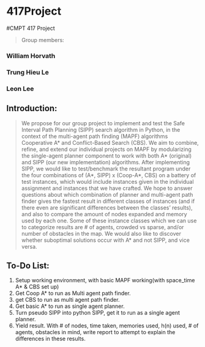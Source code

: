 # 417Project
#CMPT 417 Project
> Group members: 
### William Horvath 
### Trung Hieu Le 
### Leon Lee

## Introduction:
> We propose for our group project to implement and test the Safe Interval Path Planning (SIPP) search algorithm in Python, in the context of the multi-agent path finding (MAPF) algorithms Cooperative A* and Conflict-Based Search (CBS). We aim to combine, refine, and extend our individual projects on MAPF by modularizing the single-agent planner component to work with both A* (original) and SIPP (our new implementation) algorithms. After implementing SIPP, we would like to test/benchmark the resultant program under the four combinations of (A*, SIPP) x (Coop-A*, CBS) on a battery of test instances, which would include instances given in the individual assignment and instances that we have crafted.
> We hope to answer questions about which combination of planner and multi-agent path finder gives the fastest result in different classes of instances (and if there even are significant differences between the classes’ results), and also to compare the amount of nodes expanded and memory used by each one. Some of these instance classes which we can use to categorize results are # of agents, crowded vs sparse, and/or number of obstacles in the map. We would also like to discover whether suboptimal solutions occur with A* and not SIPP, and vice versa. 

## To-Do List:
1. Setup working environment, with basic MAPF working(with space_time A* & CBS set up)
2. Get Coop A* to run as Multi agent path finder. 
3. get CBS to run as multi agent path finder. 
4. Get basic A* to run as single agent planner.
5. Turn pseudo SIPP into python SIPP, get it to run as a single agent planner.
6. Yield result. With # of nodes, time taken, memories used, h(n) used, # of agents, obstacles in mind, write report to attempt to explain the differences in these results.
